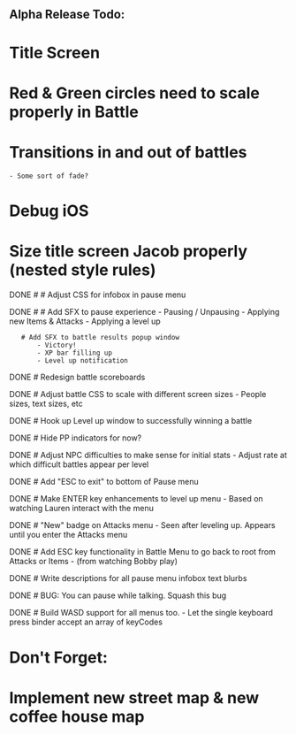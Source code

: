 Alpha Release Todo:
----------------------
        
# Title Screen
        
# Red & Green circles need to scale properly in Battle

# Transitions in and out of battles
    - Some sort of fade?

# Debug iOS

# Size title screen Jacob properly (nested style rules)

DONE # # Adjust CSS for infobox in pause menu

DONE # # Add SFX to pause experience
           - Pausing / Unpausing
           - Applying new Items & Attacks
           - Applying a level up
           
       # Add SFX to battle results popup window
           - Victory!
           - XP bar filling up
           - Level up notification

DONE # Redesign battle scoreboards

DONE # Adjust battle CSS to scale with different screen sizes
    - People sizes, text sizes, etc

DONE # Hook up Level up window to successfully winning a battle

DONE # Hide PP indicators for now?

DONE # Adjust NPC difficulties to make sense for initial stats
    - Adjust rate at which difficult battles appear per level

DONE # Add "ESC to exit" to bottom of Pause menu

DONE # Make ENTER key enhancements to level up menu
    - Based on watching Lauren interact with the menu
    
DONE # "New" badge on Attacks menu
    - Seen after leveling up. Appears until you enter the Attacks menu

DONE # Add ESC key functionality in Battle Menu to go back to root from Attacks or Items 
    - (from watching Bobby play)

DONE # Write descriptions for all pause menu infobox text blurbs


DONE # BUG: You can pause while talking. Squash this bug


DONE # Build WASD support for all menus too.
      - Let the single keyboard press binder accept an array of keyCodes

Don't Forget:
=============

# Implement new street map & new coffee house map

